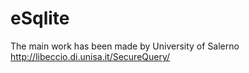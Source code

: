 # eSqlite
The main work has been made by University of Salerno
http://libeccio.di.unisa.it/SecureQuery/

